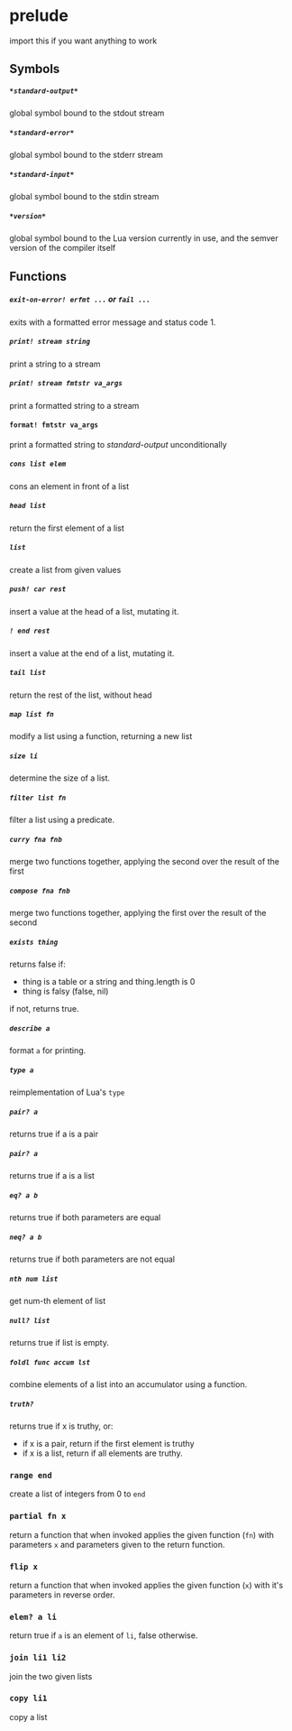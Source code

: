 prelude
=======
import this if you want anything to work


## Symbols
##### `*standard-output*`
global symbol bound to the stdout stream


##### `*standard-error*`
global symbol bound to the stderr stream


##### `*standard-input*`
global symbol bound to the stdin stream


##### `*version*`
global symbol bound to the Lua version currently in use, and the semver version of the compiler itself


## Functions
##### `exit-on-error! erfmt ...` or `fail ...`
exits with a formatted error message and status code 1.


##### `print! stream string`
print a string to a stream


##### `print! stream fmtstr va_args`
print a formatted string to a stream


#### `format! fmtstr va_args`
print a formatted string to *standard-output* unconditionally


##### `cons list elem`
cons an element in front of a list


##### `head list`
return the first element of a list


##### `list`
create a list from given values


##### `push! car rest`
insert a value at the head of a list, mutating it.


##### `! end rest`
insert a value at the end of a list, mutating it.


##### `tail list`
return the rest of the list, without head


##### `map list fn`
modify a list using a function, returning a new list


##### `size li`
determine the size of a list.


##### `filter list fn`
filter a list using a predicate.


##### `curry fna fnb`
merge two functions together, applying the second over the result of the first


##### `compose fna fnb`
merge two functions together, applying the first over the result of the second


##### `exists thing`
returns false if:
- thing is a table or a string and thing.length is 0
- thing is falsy (false, nil)

if not, returns true.


##### `describe a`
format `a` for printing.


##### `type a`
reimplementation of Lua's `type`


##### `pair? a`
returns true if a is a pair


##### `pair? a`
returns true if a is a list


##### `eq? a b`
returns true if both parameters are equal


##### `neq? a b`
returns true if both parameters are not equal


##### `nth num list`
get num-th element of list


##### `null? list`
returns true if list is empty.


##### `foldl func accum lst`
combine elements of a list into an accumulator using a function.


##### `truth?`
returns true if x is truthy, or:
- if x is a pair, return if the first element is truthy
- if x is a list, return if all elements are truthy.


### `range end`
create a list of integers from 0 to `end`


### `partial fn x`
return a function that when invoked applies the given function (`fn`) with parameters `x` and parameters given to the return function.


### `flip x`
return a function that when invoked applies the given function (`x`) with it's parameters in reverse order.
### `elem? a li`
return true if `a` is an element of `li`, false otherwise.


### `join li1 li2`
join the two given lists


### `copy li1`
copy a list


